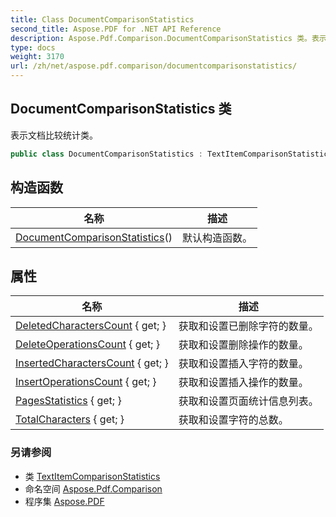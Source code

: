 ```yaml
---
title: Class DocumentComparisonStatistics
second_title: Aspose.PDF for .NET API Reference
description: Aspose.Pdf.Comparison.DocumentComparisonStatistics 类。表示文档比较统计类
type: docs
weight: 3170
url: /zh/net/aspose.pdf.comparison/documentcomparisonstatistics/
---
```

## DocumentComparisonStatistics 类

表示文档比较统计类。

```csharp
public class DocumentComparisonStatistics : TextItemComparisonStatistics
```

## 构造函数

| 名称 | 描述 |
| --- | --- |
| [DocumentComparisonStatistics](documentcomparisonstatistics/)() | 默认构造函数。 |

## 属性

| 名称 | 描述 |
| --- | --- |
| [DeletedCharactersCount](../../aspose.pdf.comparison/textitemcomparisonstatistics/deletedcharacterscount/) { get; } | 获取和设置已删除字符的数量。 |
| [DeleteOperationsCount](../../aspose.pdf.comparison/textitemcomparisonstatistics/deleteoperationscount/) { get; } | 获取和设置删除操作的数量。 |
| [InsertedCharactersCount](../../aspose.pdf.comparison/textitemcomparisonstatistics/insertedcharacterscount/) { get; } | 获取和设置插入字符的数量。 |
| [InsertOperationsCount](../../aspose.pdf.comparison/textitemcomparisonstatistics/insertoperationscount/) { get; } | 获取和设置插入操作的数量。 |
| [PagesStatistics](../../aspose.pdf.comparison/documentcomparisonstatistics/pagesstatistics/) { get; } | 获取和设置页面统计信息列表。 |
| [TotalCharacters](../../aspose.pdf.comparison/textitemcomparisonstatistics/totalcharacters/) { get; } | 获取和设置字符的总数。 |

### 另请参阅

* 类 [TextItemComparisonStatistics](../textitemcomparisonstatistics/)
* 命名空间 [Aspose.Pdf.Comparison](../../aspose.pdf.comparison/)
* 程序集 [Aspose.PDF](../../)